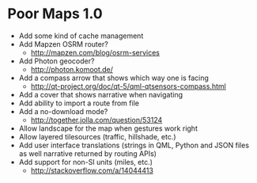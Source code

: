 Poor Maps 1.0
=============

 * Add some kind of cache management
 * Add Mapzen OSRM router?
   - http://mapzen.com/blog/osrm-services
 * Add Photon geocoder?
   - http://photon.komoot.de/
 * Add a compass arrow that shows which way one is facing
   - http://qt-project.org/doc/qt-5/qml-qtsensors-compass.html
 * Add a cover that shows narrative when navigating
 * Add ability to import a route from file
 * Add a no-download mode?
   - http://together.jolla.com/question/53124
 * Allow landscape for the map when gestures work right
 * Allow layered tilesources (traffic, hillshade, etc.)
 * Add user interface translations (strings in QML, Python and
   JSON files as well narrative returned by routing APIs)
 * Add support for non-SI units (miles, etc.)
   - http://stackoverflow.com/a/14044413
